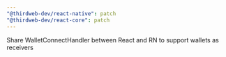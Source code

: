 ```yaml
---
"@thirdweb-dev/react-native": patch
"@thirdweb-dev/react-core": patch
---
```


Share WalletConnectHandler between React and RN to support wallets as receivers
